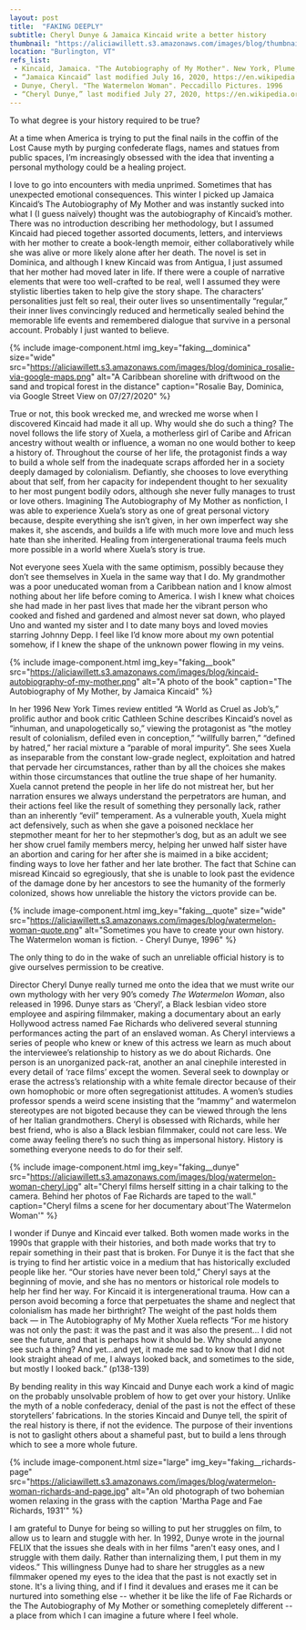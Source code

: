 ```yaml
---
layout: post
title:  "FAKING DEEPLY"
subtitle: Cheryl Dunye & Jamaica Kincaid write a better history
thumbnail: "https://aliciawillett.s3.amazonaws.com/images/blog/thumbnails/faking-deeply-thumbnail.jpg"
location: "Burlington, VT"
refs_list: 
 - Kincaid, Jamaica. "The Autobiography of My Mother". New York, Plume, 1997.
 - “Jamaica Kincaid” last modified July 16, 2020, https://en.wikipedia.org/wiki/Jamaica_Kincaid.
 - Dunye, Cheryl. "The Watermelon Woman". Peccadillo Pictures. 1996
 - “Cheryl Dunye,” last modified July 27, 2020, https://en.wikipedia.org/wiki/Cheryl_Dunye. 
---
```


To what degree is your history required to be true?

<div class="Post__spacer"></div>

At a time when America is trying to put the final nails in the coffin of the Lost Cause myth by purging confederate flags, names and statues from public spaces, I’m increasingly obsessed with the idea that inventing a personal mythology could be a healing project.

<div class="Post__spacer"></div>

I love to go into encounters with media unprimed. Sometimes that has unexpected emotional consequences. This winter I picked up Jamaica Kincaid’s <span class="text-underline">The Autobiography of My Mother</span> and was instantly sucked into what I (I guess naïvely) thought was the autobiography of Kincaid’s mother. There was no introduction describing her methodology, but I assumed Kincaid had pieced together assorted documents, letters, and interviews with her mother to create a book-length memoir, either collaboratively while she was alive or more likely alone after her death. The novel is set in Dominica, and although I knew Kincaid was from Antigua, I just assumed that her mother had moved later in life. If there were a couple of narrative elements that were too well-crafted to be real, well I assumed they were stylistic liberties taken to help give the story shape. The characters’ personalities just felt so real, their outer lives so unsentimentally “regular,” their inner lives convincingly reduced and hermetically sealed behind the memorable life events and remembered dialogue that survive in a personal account. Probably I just wanted to believe. 

{%
 include image-component.html 
 img_key="faking__dominica"
 size="wide"
 src="https://aliciawillett.s3.amazonaws.com/images/blog/dominica_rosalie-via-google-maps.png"
 alt="A Caribbean shoreline with driftwood on the sand and tropical forest in the distance"
 caption="Rosalie Bay, Dominica, via Google Street View on 07/27/2020"
%}

True or not, this book wrecked me, and wrecked me worse when I discovered Kincaid had made it all up. Why would she do such a thing? The novel follows the life story of Xuela, a motherless girl of Caribe and African ancestry without wealth or influence, a woman no one would bother to keep a history of. Throughout the course of her life, the protagonist finds a way to build a whole self from the inadequate scraps afforded her in a society deeply damaged by colonialism. Defiantly, she chooses to love everything about that self, from her capacity for independent thought to her sexuality to her most pungent bodily odors, although she never fully manages to trust or love others. Imagining <span class="text-underline">The Autobiography of My Mother</span> as nonfiction, I was able to experience Xuela’s story as one of great personal victory because, despite everything she isn’t given, in her own imperfect way she makes it, she ascends, and builds a life with much more love and much less hate than she inherited. Healing from intergenerational trauma feels much more possible in a world where Xuela’s story is true.

<div class="Post__spacer"></div>

Not everyone sees Xuela with the same optimism, possibly because they don’t see themselves in Xuela in the same way that I do. My grandmother was a poor uneducated woman from a Caribbean nation and I know almost nothing about her life before coming to America. I wish I knew what choices she had made in her past lives that made her the vibrant person who cooked and fished and gardened and almost never sat down, who played Uno and wanted my sister and I to date many boys and loved movies starring Johnny Depp. I feel like I’d know more about my own potential somehow, if I knew the shape of the unknown power flowing in my veins.

{%
 include image-component.html 
 img_key="faking__book"
 src="https://aliciawillett.s3.amazonaws.com/images/blog/kincaid-autobiography-of-my-mother.png"
 alt="A photo of the book"
 caption="The Autobiography of My Mother, by Jamaica Kincaid"
%}

In her 1996 New York Times review entitled “A World as Cruel as Job’s,” prolific author and book critic Cathleen Schine describes Kincaid’s novel as “inhuman, and unapologetically so,” viewing the protagonist as “the motley result of colonialism, defiled even in conception,” “willfully barren,” “defined by hatred,” her racial mixture a “parable of moral impurity”. She sees Xuela as inseparable from the constant low-grade neglect, exploitation and hatred that pervade her circumstances, rather than by all the choices she makes within those circumstances that outline the true shape of her humanity. Xuela cannot pretend the people in her life do not mistreat her, but her narration ensures we always understand the perpetrators are human, and their actions feel like the result of something they personally lack, rather than an inherently “evil” temperament. As a vulnerable youth, Xuela might act defensively, such as when she gave a poisoned necklace her stepmother meant for her to her stepmother’s dog, but as an adult we see her show cruel family members mercy, helping her unwed half sister have an abortion and caring for her after she is maimed in a bike accident; finding ways to love her father and her late brother. The fact that Schine can misread Kincaid so egregiously, that she is unable to look past the evidence of the damage done by her ancestors to see the humanity of the formerly colonized, shows how unreliable the history the victors provide can be.
 
 {%
 include image-component.html 
 img_key="faking__quote"
 size="wide"
 src="https://aliciawillett.s3.amazonaws.com/images/blog/watermelon-woman-quote.png"
 alt="Sometimes you have to create your own history. The Watermelon woman is fiction. - Cheryl Dunye, 1996"
%}

The only thing to do in the wake of such an unreliable official history is to give ourselves permission to be creative. 

<div class="Post__spacer"></div>

Director Cheryl Dunye really turned me onto the idea that we must write our own mythology with her very 90’s comedy <em>The Watermelon Woman</em>, also released in 1996. Dunye stars as ‘Cheryl’, a Black lesbian video store employee and aspiring filmmaker, making a documentary about an early Hollywood actress named Fae Richards who delivered several stunning performances acting the part of an enslaved woman. As Cheryl interviews a series of people who knew or knew of this actress we learn as much about the interviewee’s relationship to history as we do about Richards. One person is an unorganized pack-rat, another an anal cinephile interested in every detail of ‘race films’ except the women. Several seek to downplay or erase the actress’s relationship with a white female director because of their own homophobic or more often segregationist attitudes. A women’s studies professor spends a weird scene insisting that the “mammy” and watermelon stereotypes are not bigoted because they can be viewed through the lens of her Italian grandmothers. Cheryl is obsessed with Richards, while her best friend, who is also a Black lesbian filmmaker, could not care less. We come away feeling there’s no such thing as impersonal history. History is something everyone needs to do for their self.

{%
 include image-component.html 
 img_key="faking__dunye"
 src="https://aliciawillett.s3.amazonaws.com/images/blog/watermelon-woman-cheryl.jpg"
 alt="Cheryl films herself sitting in a chair talking to the camera. Behind her photos of Fae Richards are taped to the wall."
 caption="Cheryl films a scene for her documentary about'The Watermelon Woman'"
%}

<!-- {%
 include double-image-component.html 
 img_key_one="faking__dunye"
 src_one="https://aliciawillett.s3.amazonaws.com/images/blog/watermelon-woman-cheryl.jpg"
 alt_one="Cheryl films herself sitting in a chair talking to the camera. Behind her photos of Fae Richards are taped to the wall."
 caption_one="Cheryl films a scene for her documentary about'The Watermelon Woman'"
 img_key_two="faking__richards-page"
 src_two="https://aliciawillett.s3.amazonaws.com/images/blog/watermelon-woman-richards-and-page.jpg"
 alt_two="An old photograph of two bohemian women relaxing in the grass with the caption 'Martha Page and Fae Richards, 1931'"
 caption_two="Cheryl Dunye invented Fae Richards, piecing her together from research about real Black actresses and performers in the 1930s"
%} -->

I wonder if Dunye and Kincaid ever talked. Both women made works in the 1990s that grapple with their histories, and both made works that try to repair something in their past that is broken. For Dunye it is the fact that she is trying to find her artistic voice in a medium that has historically excluded people like her. “Our stories have never been told,” Cheryl says at the beginning of movie, and she has no mentors or historical role models to help her find her way.  For Kincaid it is intergenerational trauma. How can a person avoid becoming a force that perpetuates the shame and neglect that colonialism has made her birthright? The weight of the past holds them back — in <span class="text-underline">The Autobiography of My Mother</span> Xuela reflects “For me history was not only the past: it was the past and it was also the present… I did not see the future, and that is perhaps how it should be. Why should anyone see such a thing? And yet…and yet, it made me sad to know that I did not look straight ahead of me, I always looked back, and sometimes to the side, but mostly I looked back.” (p138-139)

<div class="Post__spacer"></div>

By bending reality in this way Kincaid and Dunye each work a kind of magic on the probably unsolvable problem of how to get over your history. Unlike the myth of a noble confederacy, denial of the past is not the effect of these storytellers’ fabrications. In the stories Kincaid and Dunye tell, the spirit of the real history is there, if not the evidence. The purpose of their inventions is not to gaslight others about a shameful past, but to build a lens through which to see a more whole future.

{%
 include image-component.html 
 size="large"
 img_key="faking__richards-page"
 src="https://aliciawillett.s3.amazonaws.com/images/blog/watermelon-woman-richards-and-page.jpg"
 alt="An old photograph of two bohemian women relaxing in the grass with the caption 'Martha Page and Fae Richards, 1931'"
%}

 I am grateful to Dunye for being so willing to put her struggles on film, to allow us to learn and stuggle with her. In 1992, Dunye wrote in the journal FELIX that the issues she deals with in her films "aren't easy ones, and I struggle with them daily. Rather than internalizing them, I put them in my videos.” This willingness Dunye had to share her struggles as a new filmmaker opened my eyes to the idea that the past is not exactly set in stone. It's a living thing, and if I find it devalues and erases me it can be nurtured into something else -- whether it be like the life of Fae Richards or the <span class="text-underline">The Autobiography of My Mother</span> or something comepletely different -- a place from which I can imagine a future where I feel whole. 
